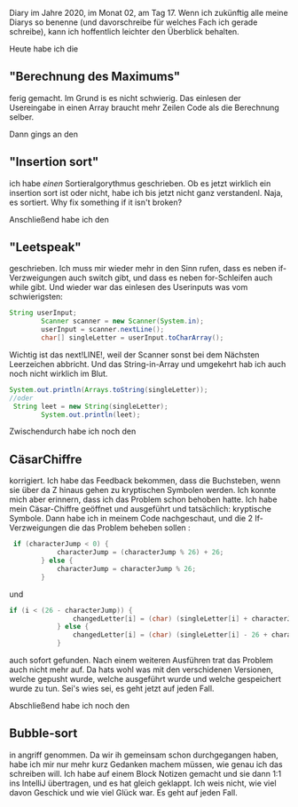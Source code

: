 Diary im Jahre 2020, im Monat 02, am Tag 17. Wenn ich zukünftig alle meine Diarys so benenne (und davorschreibe für welches Fach ich gerade schreibe), kann ich hoffentlich leichter den Überblick behalten. 

Heute habe ich die <h2>"Berechnung des Maximums"</h2> ferig gemacht. 
Im Grund is es nicht schwierig. Das einlesen der Usereingabe in einen Array braucht mehr Zeilen Code als die Berechnung selber. 

Dann gings an den <h2>"Insertion sort"</h2>
ich habe _einen_ Sortieralgorythmus geschrieben. Ob es jetzt wirklich ein insertion sort ist oder nicht, habe ich bis jetzt nicht ganz verstandenl. Naja, es sortiert. Why fix something if it isn't broken?

Anschließend habe ich den <h2>"Leetspeak"</h2> geschrieben. 
Ich muss mir wieder mehr in den Sinn rufen, dass es neben if-Verzweigungen auch switch gibt, und dass es neben for-Schleifen auch while gibt. Und wieder war das einlesen des Userinputs was vom schwierigsten:
```java
String userInput;
        Scanner scanner = new Scanner(System.in);
        userInput = scanner.nextLine();
        char[] singleLetter = userInput.toCharArray();

```
Wichtig ist das next!LINE!, weil der Scanner sonst bei dem Nächsten Leerzeichen abbricht. Und das String-in-Array und umgekehrt hab ich auch noch nicht wirklich im Blut. 
```java
System.out.println(Arrays.toString(singleLetter));
//oder
 String leet = new String(singleLetter);
        System.out.println(leet);
```
Zwischendurch habe ich noch den <h2>CäsarChiffre</h2> korrigiert. Ich habe das Feedback bekommen, dass die Buchsteben, wenn sie über da Z hinaus gehen zu kryptischen Symbolen werden. Ich konnte mich aber erinnern, dass ich das Problem schon behoben hatte. Ich habe mein Cäsar-Chiffre geöffnet und ausgeführt und tatsächlich: kryptische Symbole.
Dann habe ich in meinem Code nachgeschaut, und die 2 If-Verzweigungen die das Problem beheben sollen :
```java
 if (characterJump < 0) {
            characterJump = (characterJump % 26) + 26;
        } else {
            characterJump = characterJump % 26;
        }
```
und
```java
if (i < (26 - characterJump)) {
                changedLetter[i] = (char) (singleLetter[i] + characterJump);
            } else {
                changedLetter[i] = (char) (singleLetter[i] - 26 + characterJump);
            }
```
auch sofort gefunden. Nach einem weiteren Ausführen trat das Problem auch nicht mehr auf. Da hats wohl was mit den verschidenen Versionen, welche gepusht wurde, welche ausgeführt wurde und welche gespeichert wurde zu tun. Sei's wies sei, es geht jetzt auf jeden Fall. 

Abschließend habe ich noch den <h2>Bubble-sort</h2> in angriff genommen. Da wir ih gemeinsam schon durchgegangen haben, habe ich mir nur mehr kurz Gedanken machem müssen, wie genau ich das schreiben will. Ich habe auf einem Block Notizen gemacht und sie dann 1:1 ins IntelliJ übertragen, und es hat gleich geklappt. Ich weis nicht, wie viel davon Geschick und wie viel Glück war. Es geht auf jeden Fall.